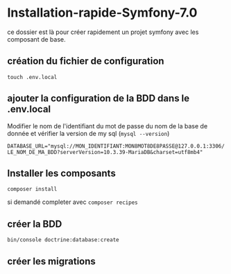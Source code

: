 # Installation-rapide-Symfony-7.0

ce dossier est là pour créer rapidement un projet symfony avec les composant de base.


## création du fichier de configuration
```touch .env.local```


## ajouter la configuration de la BDD dans le .env.local

Modifier le nom de l'identifiant du mot de passe du nom de la base de donnée et vérifier la version de my sql (```mysql --version```)

```DATABASE_URL="mysql://MON_IDENTIFIANT:MON8MOT8DE8PASSE@127.0.0.1:3306/LE_NOM_DE_MA_BDD?serverVersion=10.3.39-MariaDB&charset=utf8mb4"```

## Installer les composants
``` composer install ```

si demandé completer avec ```composer recipes```


## créer la BDD

```bin/console doctrine:database:create```

## créer les migrations

